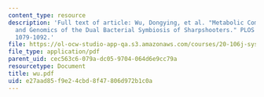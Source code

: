 ```yaml
---
content_type: resource
description: 'Full text of article: Wu, Dongying, et al. "Metabolic Complementarity
  and Genomics of the Dual Bacterial Symbiosis of Sharpshooters." PLOS Biology 4 (2006):
  1079-1092.'
file: https://ol-ocw-studio-app-qa.s3.amazonaws.com/courses/20-106j-systems-microbiology-fall-2006/e27aad85f9e24cbd8f47806d972b1c0a_wu.pdf
file_type: application/pdf
parent_uid: cec563c6-079a-dc05-9704-064d6e9cc79a
resourcetype: Document
title: wu.pdf
uid: e27aad85-f9e2-4cbd-8f47-806d972b1c0a
---
```

